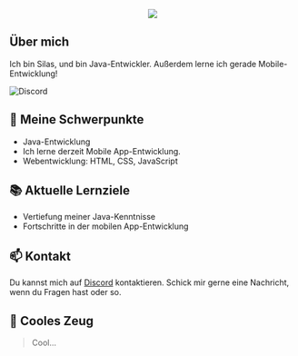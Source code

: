 <p align="center">
    <img src="https://readme-typing-svg.herokuapp.com/?font=Righteous&size=35&center=true&vCenter=true&width=500&height=70&duration=4000&lines=Hallo!+👋;+Ich+bin+✗+Silas+✗;" />
</p>

## Über mich

Ich bin Silas, und bin Java-Entwickler. Außerdem lerne ich gerade Mobile-Entwicklung!

![Discord](https://img.shields.io/discord/1153383158461501570?style=for-the-badge&logo=discord&logoColor=white&label=Discord&labelColor=gray&color=%23c0c0c0%09&link=https%3A%2F%2Fdsc.gg%2Fmachor)


## 🔧 Meine Schwerpunkte

- Java-Entwicklung
- Ich lerne derzeit Mobile App-Entwicklung.
- Webentwicklung: HTML, CSS, JavaScript

## 📚 Aktuelle Lernziele

- Vertiefung meiner Java-Kenntnisse
- Fortschritte in der mobilen App-Entwicklung

## 📫 Kontakt

Du kannst mich auf [Discord](https://dsc.gg/machor) kontaktieren. Schick mir gerne eine Nachricht, wenn du Fragen hast oder so.

## 🚀 Cooles Zeug

> Cool...

